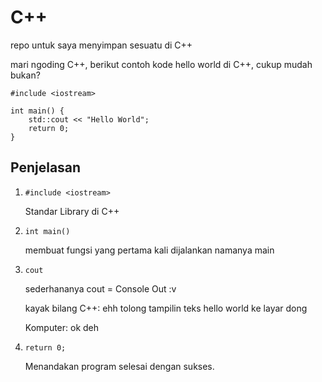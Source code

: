 # C++
repo untuk saya menyimpan sesuatu di C++

mari ngoding C++, berikut contoh kode hello world di C++, cukup mudah bukan?

```
#include <iostream> 

int main() { 
    std::cout << "Hello World";
    return 0;
}
```

## Penjelasan
1. `#include <iostream>`
    
    Standar Library di C++

2. `int main()`

    membuat fungsi yang pertama kali dijalankan namanya main

3. `cout`

    sederhananya cout = Console Out :v

    kayak bilang 
    C++: ehh tolong tampilin teks hello world ke layar dong

    Komputer: ok deh

4. `return 0;`

    Menandakan program selesai dengan sukses.